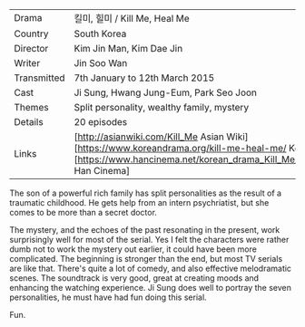 | | |
|-|-|
Drama|&#53420;&#48120;, &#55184;&#48120; / Kill Me, Heal Me
Country|South Korea
Director|Kim Jin Man, Kim Dae Jin
Writer|Jin Soo Wan
Transmitted|7th January to 12th March 2015
Cast|Ji Sung, Hwang Jung-Eum, Park Seo Joon
Themes|Split personality, wealthy family, mystery
Details|20 episodes
Links|[http://asianwiki.com/Kill_Me Asian Wiki] [https://www.koreandrama.org/kill-me-heal-me/ Korean Drama] [https://www.hancinema.net/korean_drama_Kill_Me_v__Heal_Me.php Han Cinema]

The son of a powerful rich family has split personalities as the result of
a traumatic childhood. He gets help from an intern psychriatist, but she
comes to be more than a secret doctor.

The mystery, and the echoes of the past resonating in the present, work
surprisingly well for most of the serial. Yes I felt the characters were
rather dumb not to work the mystery out earlier, it could have been more
complicated. The beginning is stronger than the end, but most TV serials
are like that. There's quite a lot of comedy, and also effective
melodramatic scenes. The soundtrack is very good, great at creating
moods and enhancing the watching experience. Ji Sung does well to
portray the seven personalities, he must have had fun doing this serial.

Fun.
